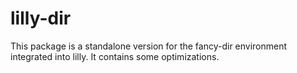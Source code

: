 # lilly-dir
 This package is a standalone version for the fancy-dir environment integrated into lilly. It contains some optimizations.
